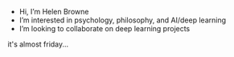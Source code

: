 - Hi, I’m Helen Browne 
- I’m interested in psychology, philosophy, and AI/deep learning
- I’m looking to collaborate on deep learning projects 


it's almost friday...

<!---
helenbrowne/helenbrowne is a ✨ special ✨ repository because its `README.md` (this file) appears on your GitHub profile.
You can click the Preview link to take a look at your changes.
--->
